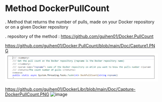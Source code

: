 # Method DockerPullCount

. Method that returns the number of pulls, made on your Docker repository or on a given Docker repository

. repository of  the method : https://github.com/guihen01/Docker.PullCount

https://github.com/guihen01/Docker.PullCount/blob/main/Doc/Capture1.PNG
![image](https://github.com/guihen01/Docker.PullCount/blob/main/Doc/Capture1.PNG)

https://github.com/guihen01/DockerLibr/blob/main/Doc/Capture-DockerPullCount.PNG
![image](https://user-images.githubusercontent.com/72282277/109736004-b3167580-7b91-11eb-92b0-ad9682fb8893.png)
